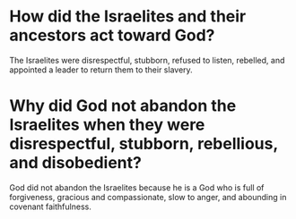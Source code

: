 # How did the Israelites and their ancestors act toward God?

The Israelites were disrespectful, stubborn, refused to listen, rebelled, and appointed a leader to return them to their slavery.

# Why did God not abandon the Israelites when they were disrespectful, stubborn, rebellious, and disobedient?

God did not abandon the Israelites because he is a God who is full of forgiveness, gracious and compassionate, slow to anger, and abounding in covenant faithfulness.

